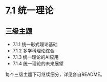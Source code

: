 # 7.1 统一理论

## 三级主题

- 7.1.1 统一形式理论基础
- 7.1.2 多学科理论综合
- 7.1.3 统一理论的AI应用
- 7.1.4 统一理论的未来展望

每个三级主题下可继续细分，详见各自README。 
